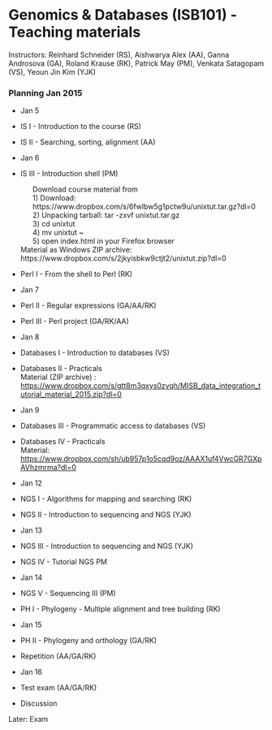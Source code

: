 Genomics & Databases (ISB101) - Teaching materials 
===================================================


Instructors: Reinhard Schneider (RS), Aishwarya Alex (AA), Ganna Androsova (GA), Roland Krause (RK), Patrick May (PM), Venkata Satagopam (VS), Yeoun Jin Kim (YJK)

### Planning Jan 2015

* Jan 5
 * IS I - Introduction to the course (RS)
 * IS II - Searching, sorting, alignment (AA) 

* Jan 6
 * IS III - Introduction shell (PM)<br>
   <ul>Download course material from<br>
   <item> 1) Download: https://www.dropbox.com/s/6fwlbw5g1pctw9u/unixtut.tar.gz?dl=0 <br>
   <item> 2) Unpacking tarball: tar -zxvf unixtut.tar.gz<br>
   <item> 3) cd unixtut<br>
   <item> 4) mv unixtut ~<br>
   <item> 5) open index.html in your Firefox browser
   </ul>
   Material as Windows ZIP archive: https://www.dropbox.com/s/2jkyisbkw9ctjt2/unixtut.zip?dl=0 <br>
 * Perl I - From the shell to Perl (RK)

* Jan 7
 * Perl  II - Regular expressions (GA/AA/RK)
 * Perl III - Perl project (GA/RK/AA) 
 
* Jan 8
 * Databases I - Introduction to databases (VS)
 * Databases II - Practicals
<br>Material (ZIP archive) : https://www.dropbox.com/s/gtt8m3qxys0zyqh/MISB_data_integration_tutorial_material_2015.zip?dl=0 <br>

* Jan 9
 * Databases III - Programmatic access to databases (VS)
 * Databases IV - Practicals
<br>Material: https://www.dropbox.com/sh/ub957p1o5cqd9oz/AAAX1uf4VwcGR7GXpAVhzmrma?dl=0<br>
* Jan 12
 * NGS I - Algorithms for mapping and searching (RK)
 * NGS II - Introduction to sequencing and NGS (YJK)

* Jan 13
 * NGS III - Introduction to sequencing and NGS (YJK)
 * NGS IV - Tutorial NGS PM

* Jan 14 
 * NGS V - Sequencing III (PM)
 * PH I - Phylogeny - Multiple alignment and tree building  (RK)

* Jan 15 
 * PH II - Phylogeny and orthology (GA/RK)
 * Repetition (AA/GA/RK)

* Jan 16 
 * Test exam (AA/GA/RK)
 * Discussion

Later: Exam
